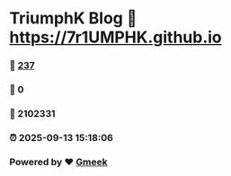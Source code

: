 # TriumphK Blog :link: https://7r1UMPHK.github.io 
### :page_facing_up: [237](https://7r1UMPHK.github.io/tag.html) 
### :speech_balloon: 0 
### :hibiscus: 2102331 
### :alarm_clock: 2025-09-13 15:18:06 
### Powered by :heart: [Gmeek](https://github.com/Meekdai/Gmeek)
